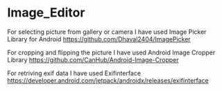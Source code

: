 # Image_Editor
For selecting picture from gallery or camera I have used Image Picker Library for Android
https://github.com/Dhaval2404/ImagePicker

For cropping and flipping the picture I have used Android Image Cropper Library
https://github.com/CanHub/Android-Image-Cropper

For retriving exif data I have used Exifinterface
https://developer.android.com/jetpack/androidx/releases/exifinterface
